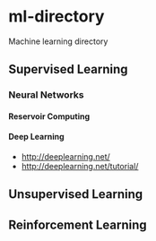 # ml-directory
Machine learning directory

## Supervised Learning

### Neural Networks

#### Reservoir Computing

#### Deep Learning

- http://deeplearning.net/
- http://deeplearning.net/tutorial/

## Unsupervised Learning

## Reinforcement Learning
